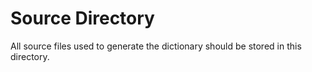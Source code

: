# Source Directory

All source files used to generate the dictionary should be stored in this
directory.
